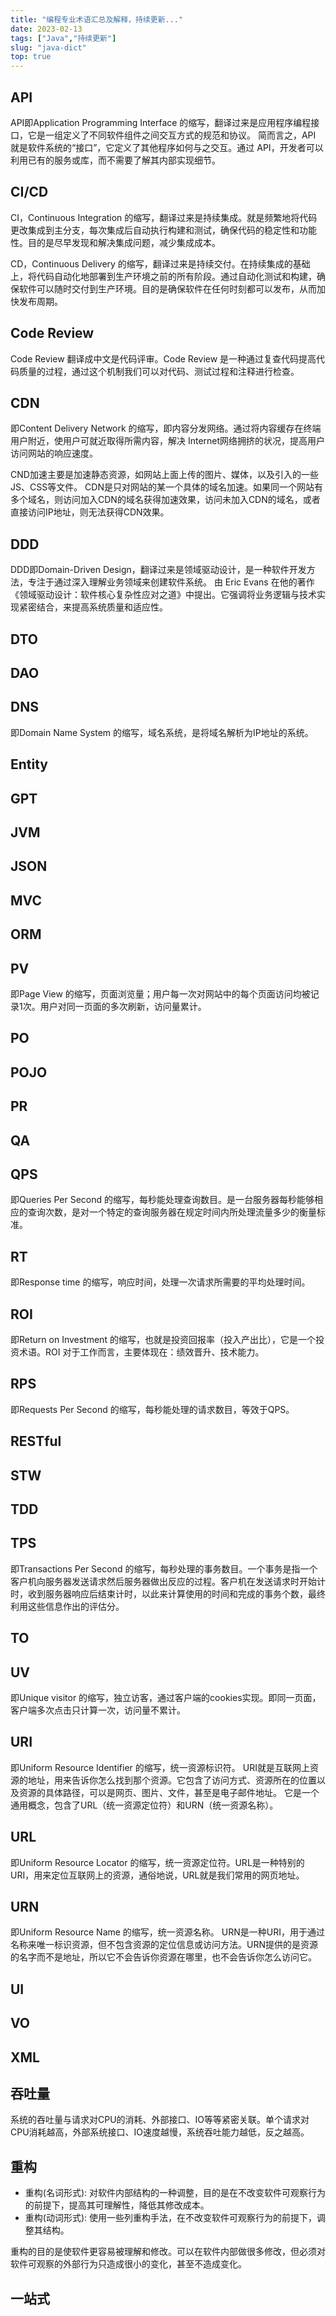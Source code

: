 ```yaml
---
title: "编程专业术语汇总及解释，持续更新..."
date: 2023-02-13
tags: ["Java","持续更新"]
slug: "java-dict"
top: true
---
```


## API
API即Application Programming Interface 的缩写，翻译过来是应用程序编程接口，它是一组定义了不同软件组件之间交互方式的规范和协议。
简而言之，API 就是软件系统的“接口”，它定义了其他程序如何与之交互。通过 API，开发者可以利用已有的服务或库，而不需要了解其内部实现细节。

## CI/CD
CI，Continuous Integration 的缩写，翻译过来是持续集成。就是频繁地将代码更改集成到主分支，每次集成后自动执行构建和测试，确保代码的稳定性和功能性。目的是尽早发现和解决集成问题，减少集成成本。

CD，Continuous Delivery 的缩写，翻译过来是持续交付。在持续集成的基础上，将代码自动化地部署到生产环境之前的所有阶段。通过自动化测试和构建，确保软件可以随时交付到生产环境。目的是确保软件在任何时刻都可以发布，从而加快发布周期。

## Code Review
Code Review 翻译成中文是代码评审。Code Review 是一种通过复查代码提高代码质量的过程，通过这个机制我们可以对代码、测试过程和注释进行检查。

## CDN
即Content Delivery Network 的缩写，即内容分发网络。通过将内容缓存在终端用户附近，使用户可就近取得所需内容，解决 Internet网络拥挤的状况，提高用户访问网站的响应速度。

CND加速主要是加速静态资源，如网站上面上传的图片、媒体，以及引入的一些JS、CSS等文件。
CDN是只对网站的某一个具体的域名加速。如果同一个网站有多个域名，则访问加入CDN的域名获得加速效果，访问未加入CDN的域名，或者直接访问IP地址，则无法获得CDN效果。

## DDD
DDD即Domain-Driven Design，翻译过来是领域驱动设计，是一种软件开发方法，专注于通过深入理解业务领域来创建软件系统。
由 Eric Evans 在他的著作《领域驱动设计：软件核心复杂性应对之道》中提出。它强调将业务逻辑与技术实现紧密结合，来提高系统质量和适应性。

## DTO

## DAO

## DNS
即Domain Name System 的缩写，域名系统，是将域名解析为IP地址的系统。

## Entity

## GPT

## JVM

## JSON

## MVC

## ORM

## PV
即Page View 的缩写，页面浏览量；用户每一次对网站中的每个页面访问均被记录1次。用户对同一页面的多次刷新，访问量累计。

## PO

## POJO

## PR

## QA

## QPS
即Queries Per Second 的缩写，每秒能处理查询数目。是一台服务器每秒能够相应的查询次数，是对一个特定的查询服务器在规定时间内所处理流量多少的衡量标准。

## RT
即Response time 的缩写，响应时间，处理一次请求所需要的平均处理时间。

## ROI
即Return on Investment 的缩写，也就是投资回报率（投入产出比），它是一个投资术语。ROI 对于工作而言，主要体现在：绩效晋升、技术能力。

## RPS
即Requests Per Second 的缩写，每秒能处理的请求数目，等效于QPS。

## RESTful

## STW

## TDD

## TPS
即Transactions Per Second 的缩写，每秒处理的事务数目。一个事务是指一个客户机向服务器发送请求然后服务器做出反应的过程。客户机在发送请求时开始计时，收到服务器响应后结束计时，以此来计算使用的时间和完成的事务个数，最终利用这些信息作出的评估分。

## TO

## UV
即Unique visitor 的缩写，独立访客，通过客户端的cookies实现。即同一页面，客户端多次点击只计算一次，访问量不累计。

## URI
即Uniform Resource Identifier 的缩写，统一资源标识符。 URI就是互联网上资源的地址，用来告诉你怎么找到那个资源。它包含了访问方式、资源所在的位置以及资源的具体路径，可以是网页、图片、文件，甚至是电子邮件地址。
它是一个通用概念，包含了URL（统一资源定位符）和URN（统一资源名称）。

## URL
即Uniform Resource Locator 的缩写，统一资源定位符。URL是一种特别的URI，用来定位互联网上的资源，通俗地说，URL就是我们常用的网页地址。

## URN
即Uniform Resource Name 的缩写，统一资源名称。
URN是一种URI，用于通过名称来唯一标识资源，但不包含资源的定位信息或访问方法。URN提供的是资源的名字而不是地址，所以它不会告诉你资源在哪里，也不会告诉你怎么访问它。

## UI

## VO

## XML

## 吞吐量
系统的吞吐量与请求对CPU的消耗、外部接口、IO等等紧密关联。单个请求对CPU消耗越高，外部系统接口、IO速度越慢，系统吞吐能力越低，反之越高。

## 重构
- 重构(名词形式): 对软件内部结构的一种调整，目的是在不改变软件可观察行为的前提下，提高其可理解性，降低其修改成本。
- 重构(动词形式): 使用一些列重构手法，在不改变软件可观察行为的前提下，调整其结构。

重构的目的是使软件更容易被理解和修改。可以在软件内部做很多修改，但必须对软件可观察的外部行为只造成很小的变化，甚至不造成变化。

## 一站式
